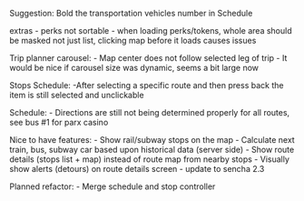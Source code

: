 Suggestion: Bold the transportation vehicles number in Schedule

extras
	- perks not sortable
	- when loading perks/tokens, whole area should be masked not just list, clicking map before it loads causes issues

Trip planner carousel:
	- Map center does not follow selected leg of trip
	- It would be nice if carousel size was dynamic, seems a bit large now

Stops Schedule:
	-After selecting a specific route and then press back the item is still selected and unclickable

Schedule:
	- Directions are still not being determined properly for all routes, see bus #1 for parx casino

Nice to have features:
	- Show rail/subway stops on the map
	- Calculate next train, bus, subway car based upon historical data (server side)
	- Show route details (stops list + map) instead of route map from nearby stops
	- Visually show alerts (detours) on route details screen
	- update to sencha 2.3

Planned refactor:
	- Merge schedule and stop controller